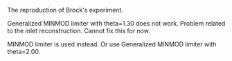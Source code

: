 The reproduction of Brock's experiment. 

Generalized MINMOD limiter with theta=1.30 does not work. Problem related to the inlet reconstruction. Cannot fix this for now.

MINMOD limiter is used instead. Or use Generalized MINMOD limiter with theta=2.00.
